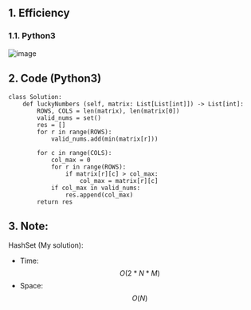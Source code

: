 ## 1. Efficiency
### 1.1. Python3
![image](https://github.com/user-attachments/assets/6a29083c-3335-4477-8870-dbb996fdfd27)

## 2. Code (Python3)
```python3 []
class Solution:
    def luckyNumbers (self, matrix: List[List[int]]) -> List[int]:
        ROWS, COLS = len(matrix), len(matrix[0])
        valid_nums = set()
        res = []
        for r in range(ROWS):
            valid_nums.add(min(matrix[r]))
        
        for c in range(COLS):
            col_max = 0
            for r in range(ROWS):
                if matrix[r][c] > col_max:
                    col_max = matrix[r][c]
            if col_max in valid_nums:
                res.append(col_max)
        return res
```

## 3. Note:
HashSet (My solution):
- Time: $$O(2 * N * M)$$
- Space: $$O(N)$$
